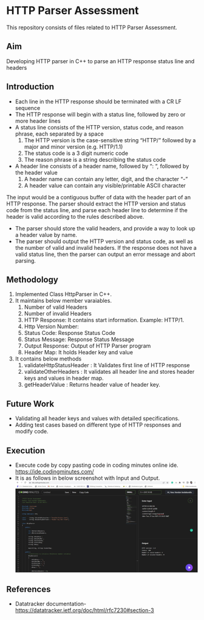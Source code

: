 # HTTP Parser Assessment
This repository consists of files related to HTTP Parser Assessment.

## Aim
Developing HTTP parser in C++ to parse an HTTP response status line and headers

## Introduction 

- Each line in the HTTP response should be terminated with a CR LF sequence
- The HTTP response will begin with a status line, followed by zero or more header
lines
- A status line consists of the HTTP version, status code, and reason phrase, each
separated by a space
    1. The HTTP version is the case-sensitive string “HTTP/” followed by a
    major and minor version (e.g. HTTP/1.1)
    2. The status code is a 3 digit numeric code
    3. The reason phrase is a string describing the status code
- A header line consists of a header name, followed by “: “, followed by the header
value
    1. A header name can contain any letter, digit, and the character “-”
    2. A header value can contain any visible/printable ASCII character

The input would be a contiguous buffer of data with the header part of an HTTP
response. The parser should extract the HTTP version and status code from the status
line, and parse each header line to determine if the header is valid according to the rules
described above.
- The parser should store the valid headers, and provide a way to look up a header value
by name.
- The parser should output the HTTP version and status code, as well as the number of
valid and invalid headers. If the response does not have a valid status line, then the
parser can output an error message and abort parsing.


## Methodology 

1. Implemented Class HttpParser in C++.
2. It maintains below member varaiables.
	1. Number of valid Headers
	2. Number of invalid Headers
	3. HTTP Response: It contains start information. Example: HTTP/1. 
	4. Http Version Number: 
	5. Status Code: Response Status Code
	6. Status Message: Response Status Message
	7. Output Response: Output of HTTP Parser program
	8. Header Map: It holds Header key and value
3. It contains below methods
	1. validateHttpStatusHeader :  It Validates first line of HTTP response
	2. validateOtherHeaders :  It validates all header line and stores header keys and values in header map.
	3. getHeaderValue : Returns header value of header key.

## Future Work 
- Validating all header keys and values with detailed specifications.
- Adding test cases based on different type of HTTP responses and modify code.


## Execution
- Execute code by copy pasting  code in coding minutes online ide.
   https://ide.codingminutes.com/
- It is as follows in below screenshot with Input and Output.
![image](HTTP_PARSER_1.jpg)

## References
* Datatracker documentation- https://datatracker.ietf.org/doc/html/rfc7230#section-3

